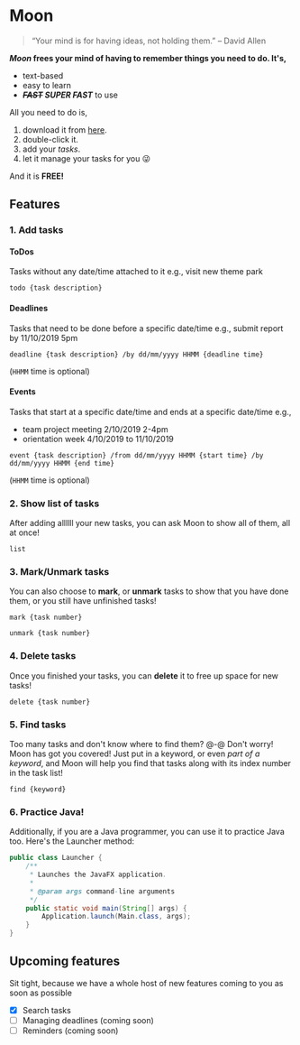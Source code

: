 # Moon
> “Your mind is for having ideas, not holding them.” – David Allen

***Moon* frees your mind of having to remember things you need to do. It's,**

- text-based
- easy to learn
- ***~~FAST~~ SUPER FAST*** to use

All you need to do is,

1. download it from [here](https://github.com/duyLeu/ip/releases/tag/v3.1).
2. double-click it.
3. add your *tasks*.
4. let it manage your tasks for you :stuck_out_tongue_winking_eye:

And it is **FREE!**

## Features
### 1. Add tasks
#### ToDos
Tasks without any date/time attached to it e.g., visit new theme park
```declarative
todo {task description}
```

#### Deadlines
Tasks that need to be done before a specific date/time e.g., submit report by 11/10/2019 5pm
```declarative
deadline {task description} /by dd/mm/yyyy HHMM {deadline time}
```
(`HHMM` time is optional)

#### Events
Tasks that start at a specific date/time and ends at a specific date/time e.g.,
- team project meeting 2/10/2019 2-4pm
- orientation week 4/10/2019 to 11/10/2019
```declarative
event {task description} /from dd/mm/yyyy HHMM {start time} /by dd/mm/yyyy HHMM {end time}
```
(`HHMM` time is optional)

### 2. Show list of tasks
After adding allllll your new tasks, you can ask Moon to show all of them, all at once!
```declarative
list
```

### 3. Mark/Unmark tasks
You can also choose to **mark**, or **unmark** tasks to show that you have done them, or you still have unfinished tasks!
```declarative
mark {task number}

unmark {task number}
```

### 4. Delete tasks
Once you finished your tasks, you can **delete** it to free up space for new tasks!
```declarative
delete {task number}
```

### 5. Find tasks
Too many tasks and don't know where to find them? @-@ Don't worry! Moon has got you covered!
Just put in a keyword, or even *part of a keyword*, and Moon will help you find that tasks along with its index number in the task list!
```declarative
find {keyword}
```
### 6. Practice Java!
Additionally, if you are a Java programmer, you can use it to practice Java too. Here's the Launcher method:

```java
public class Launcher {
    /**
     * Launches the JavaFX application.
     *
     * @param args command-line arguments
     */
    public static void main(String[] args) {
        Application.launch(Main.class, args);
    }
}
```
## Upcoming features
Sit tight, because we have a whole host of new features coming to you as soon as possible
- [X] Search tasks
- [ ] Managing deadlines (coming soon)
- [ ] Reminders (coming soon)
